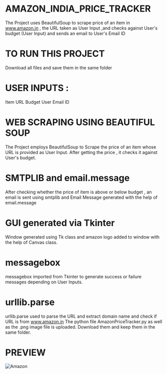 # AMAZON_INDIA_PRICE_TRACKER
The Project uses BeautifulSoup to scrape price of an item in  www.amazon.in , the URL taken as User Input ,and checks against User's budget (User Input)
and sends an email to User's Email ID
# TO RUN THIS PROJECT
Download all files and save them in the same folder

# USER INPUTS :
Item URL
Budget
User Email ID
# WEB SCRAPING USING BEAUTIFUL SOUP
The Project employs BeautifulSoup to Scrape the price of an item whose URL is provided as User Input. After getting the price , it checks it against User's budget.
# SMTPLIB and email.message
After checking whether the price of item is above or below budget , an email is sent using smtplib and Email Message generated with the help of email.message
# GUI generated via Tkinter
Window generated using Tk class and amazon logo added to window with the help of Canvas class.
# messagebox
messagebox imported from Tkinter to generate success or failure messages depending on User Inputs.
# urllib.parse 
urllib.parse used to parse the URL and extract domain name and check if URL is from www.amazon.in
The python file AmazonPriceTracker.py as well as the .png image file is uploaded. Download them and keep them in the same folder. 
# PREVIEW
![Amazon](https://user-images.githubusercontent.com/109027110/180621367-568d2ef2-6c9e-417e-b5ca-92bd04f9d45a.jpg)

